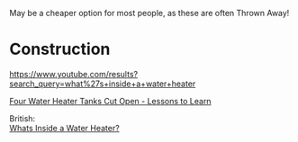 May be a cheaper option for most people, as these are often Thrown Away!

# Construction
https://www.youtube.com/results?search_query=what%27s+inside+a+water+heater

[Four Water Heater Tanks Cut Open - Lessons to Learn](https://youtu.be/yF_dLlQ6RIo)

British:  
[Whats Inside a Water Heater?](https://youtu.be/vtLO1sz0u9k)
